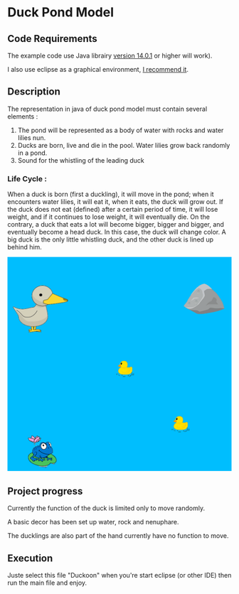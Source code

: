 # Duck Pond Model


## Code Requirements

The example code use Java librairy [version 14.0.1](https://www.oracle.com/java/technologies/javase-jdk14-downloads.html) or higher will work).

I also use eclipse as a graphical environment, [I recommend it](https://www.eclipse.org/downloads/).


## Description

The representation in java of duck pond model must contain several elements :
1) The pond will be represented as a body of water with rocks and water lilies nun.
2) Ducks are born, live and die in the pool. Water lilies grow back randomly in a pond.
3) Sound for the whistling  of the leading duck

### Life Cycle :

When a duck is born (first a duckling), it will move in the pond; when it encounters water lilies, it will eat it, when it eats, the duck will grow out. If the duck does not eat (defined) after a certain period of time, it will lose weight, and if it continues to lose weight, it will eventually die. On the contrary, a duck that eats a lot will become bigger, bigger and bigger, and eventually become a head duck. In this case, the duck will change color. A big duck is the only little whistling duck, and the other duck is lined up behind him.


<img src="duck.gif">


## Project progress

Currently the function of the duck is limited only to move randomly.

A basic decor has been set up water, rock and nenuphare.

The ducklings are also part of the hand currently have no function to move.


## Execution

Juste select this file "Duckoon" when you're start eclipse (or other IDE) then run the main file and enjoy.
